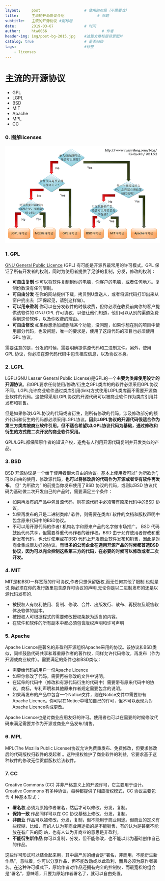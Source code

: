 ```yaml
---
layout:     post   				    # 使用的布局（不需要改）
title:      主流的开源协议介绍				# 标题 
subtitle:   主流的开源协议 #副标题
date:       2019-03-07 				# 时间
author:     htw0056 						# 作者
header-img: img/post-bg-2015.jpg 	#这篇文章标题背景图片
catalog: true 						# 是否归档
tags:								#标签
    - licenses
---
```

# 主流的开源协议

- GPL
- LGPL
- BSD
- MIT
- Apache
- MPL
- CC




### 0. 图解licenses

![图解licenses](https://github.com/htw0056/blog/raw/master/pic/licenses.png)



### 1. GPL

[GNU General Public Licence](http://www.opensource.org/licenses/gpl-2.0.php) (GPL) 有可能是开源界最常用的许可模式。GPL 保证了所有开发者的权利，同时为使用者提供了足够的复制，分发，修改的权利：

- **可自由复制**
  你可以将软件复制到你的电脑，你客户的电脑，或者任何地方。复制份数没有任何限制。
- **可自由分发**
  在你的网站提供下载，拷贝到U盘送人，或者将源代码打印出来从窗户扔出去（环保起见，请别这样做）。
- **可以用来盈利**
  你可以在分发软件的时候收费，但你必须在收费前向你的客户提供该软件的 GNU GPL 许可协议，以便让他们知道，他们可以从别的渠道免费得到这份软件，以及你收费的理由。
- **可自由修改**
  如果你想添加或删除某个功能，没问题，如果你想在别的项目中使用部分代码，也没问题，唯一的要求是，使用了这段代码的项目也必须使用 GPL 协议。

需要注意的是，分发的时候，需要明确提供源代码和二进制文件。另外，使用 GPL 协议，你必须在源代码代码中包含相应信息，以及协议本身。



### 2. LGPL

LGPL(GNU Lesser General Public License)是GPL的一个**主要为类库使用设计的开源协议**。和GPL要求任何使用/修改/衍生之GPL类库的的软件必须采用GPL协议不同。LGPL允许商业软件通过类库引用(link)方式使用LGPL类库而不需要开源商业软件的代码。这使得采用LGPL协议的开源代码可以被商业软件作为类库引用并发布和销售。

但是如果修改LGPL协议的代码或者衍生，则所有修改的代码，涉及修改部分的额外代码和衍生的代码都必须采用LGPL协议。**因此LGPL协议的开源代码很适合作为第三方类库被商业软件引用，但不适合希望以LGPL协议代码为基础，通过修改和衍生的方式做二次开发的商业软件采用。**

GPL/LGPL都保障原作者的知识产权，避免有人利用开源代码复制并开发类似的产品。



### 3. BSD

BSD 开源协议是一个给于使用者很大自由的协议。基本上使用者可以” 为所欲为”, 可以自由的使用，修改源代码，**也可以将修改后的代码作为开源或者专有软件再发布**。
但” 为所欲为” 的前提当你发布使用了BSD 协议的代码，或则以BSD 协议代码为基础做二次开发自己的产品时，需要满足三个条件：  

- 如果再发布的产品中包含源代码，则在源代码中必须带有原来代码中的BSD 协议。
- 如果再发布的只是二进制类库/ 软件，则需要在类库/ 软件的文档和版权声明中包含原来代码中的BSD协议。
- 不可以用开源代码的作者/ 机构名字和原来产品的名字做市场推广。
  BSD 代码鼓励代码共享，但需要尊重代码作者的著作权。BSD 由于允许使用者修改和重新发布代码，也允许使用或在BSD 代码上开发商业软件发布和销售，因此是对商业集成很友好的协议。而**很多的公司企业在选用开源产品的时候都首选BSD协议，因为可以完全控制这些第三方的代码，在必要的时候可以修改或者二次开发。**

### 4. MIT

MIT是和BSD一样宽范的许可协议,作者只想保留版权,而无任何其他了限制.也就是说,你必须在你的发行版里包含原许可协议的声明,无论你是以二进制发布的还是以源代码发布的.

- 被授权人有权利使用、复制、修改、合并、出版发行、散布、再授权及贩售软体及软体的副本。
- 被授权人可根据程式的需要修改授权条款为适当的内容。
- 在软件和软件的所有副本中都必须包含版权声明和许可声明



### 5. Apache

Apache Licence是著名的非盈利开源组织Apache采用的协议。该协议和BSD类似，同样鼓励代码共享和尊重原作者的著作权，同样允许代码修改，再发布（作为开源或商业软件）。需要满足的条件也和BSD类似：

- 需要给代码的用户一份Apache Licence
- 如果你修改了代码，需要再被修改的文件中说明。
- 在延伸的代码中（修改和有源代码衍生的代码中）需要带有原来代码中的协议，商标，专利声明和其他原来作者规定需要包含的说明。
- 如果再发布的产品中包含一个Notice文件，则在Notice文件中需要带有Apache Licence。你可以在Notice中增加自己的许可，但不可以表现为对Apache Licence构成更改。

Apache Licence也是对商业应用友好的许可。使用者也可以在需要的时候修改代码来满足需要并作为开源或商业产品发布/销售。

### 6. MPL

MPL(The Mozilla Public License)协议允许免费重发布、免费修改，但要求修改后的代码版权归软件的发起者 。这种授权维护了商业软件的利益，它要求基于这种软件的修改无偿贡献版权给该软件。



### 7. CC

Creative Commons (CC) 并非严格意义上的开源许可，它主要用于设计。Creative Commons 有多种协议，每种都提供了相应授权模式，CC 协议主要包含 4 种基本形式：

- **署名权**
  必须为原始作者署名，然后才可以修改，分发，复制。
- **保持一致**
  作品同样可以在 CC 协议基础上修改，分发，复制。
- **非商业**
  作品可以被修改，分发，复制，但不能用于商业用途。但商业的定义有些模糊，比如，有的人认为非商业用途指的是不能销售，有的认为是甚至不能放在有广告的网 站，也有人认为非商业的意思是非盈利。
- **不能衍生新作品**
  你可以复制，分发，但不能修改，也不能以此为基础创作自己的作品。

这些许可形式可以结合起来用，其中最严厉的组合是“署名，非商用，不能衍生新作品”，意味着，你可以分享作品，但不能改动或以此盈利，而且必须为原作者署名。在这种许可模式下，原始作者对作品还拥有完全的控制权，而最宽松的组合是“署名”，意味着，只要为原始作者署名了，就可以自由处置。